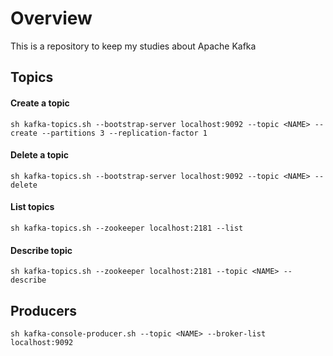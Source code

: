 # Overview

This is a repository to keep my studies about Apache Kafka

## Topics

#### Create a topic

```
sh kafka-topics.sh --bootstrap-server localhost:9092 --topic <NAME> --create --partitions 3 --replication-factor 1
```

#### Delete a topic

```
sh kafka-topics.sh --bootstrap-server localhost:9092 --topic <NAME> --delete
```

#### List topics

```
sh kafka-topics.sh --zookeeper localhost:2181 --list
```

#### Describe topic

```
sh kafka-topics.sh --zookeeper localhost:2181 --topic <NAME> --describe
```

## Producers

```
sh kafka-console-producer.sh --topic <NAME> --broker-list localhost:9092
```